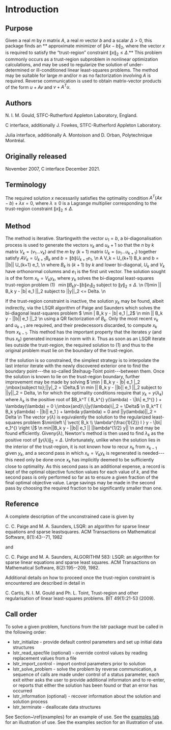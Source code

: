 # Introduction

## Purpose

Given a real $m$ by $n$ matrix $A$, a real
$m$ vector $b$ and a scalar $\Delta>0$, this package finds an
** approximate minimizer of $\| A x - b\|_2$, where the vector
$x$ is required to satisfy the “trust-region”
constraint $\|x\|_2 \leq\Delta$.**
This problem commonly occurs as a trust-region subproblem in nonlinear
optimization calculations, and may be used to regularize the solution
of under-determined or ill-conditioned linear least-squares problems.
The method may be suitable for large $m$ and/or $n$ as no
factorization involving $A$ is required. Reverse communication is used
to obtain matrix-vector products of the form $u + A v$ and
$v + A^T u$.

## Authors

N. I. M. Gould, STFC-Rutherford Appleton Laboratory, England.

C interface, additionally J. Fowkes, STFC-Rutherford Appleton Laboratory.

Julia interface, additionally A. Montoison and D. Orban, Polytechnique Montréal.

## Originally released

November 2007, C interface December 2021.

## Terminology

The required solution $x$ necessarily satisfies the optimality condition
$A^T ( A x - b ) + \lambda x = 0$, where $\lambda \geq 0$
is a Lagrange multiplier corresponding to the trust-region constraint
$\|x\|_2\leq\Delta$.

## Method

The method is iterative. Startingwith the vector $u_1 = b$, a
bi-diagonalisation process is used to generate the vectors $v_k$ and
$u_k+1$ so that the $n$ by $k$ matrix $V_k = ( v_1 \ldots v_k)$
and the $m$ by $(k+1)$ matrix $U_k = ( u_1 \ldots u_{k+1})$
together satisfy
$A V_k = U_{k+1} B_k \;\mbox{and}\; b = \|b\| U_{k+1} e_1,$
\n
 A V_k = U_{k+1} B_k and b = ||b|| U_{k+1} e_1,
\n
where $B_k$ is $(k+1)$ by $k$ and lower bi-diagonal, $U_k$ and
$V_k$ have orthonormal columns and $e_1$ is the first unit vector.
The solution sought is of the form $x_k = V_k y_k$, where $y_k$
solves the bi-diagonal least-squares trust-region problem
$(1) \;\;\; \min \| B_k y - \|b\| e_1 \|_2 \;\mbox{subject to}\; \|y\|_2 \leq \Delta.$
\n
 (1)min || B_k y - \|b\| e_1 ||_2 subject to ||y||_2 <= Delta.
\n

If the trust-region constraint is inactive, the solution $y_k$
may be found, albeit indirectly, via the LSQR algorithm of Paige and Saunders
which solves the bi-diagonal least-squares problem
$ \min \| B_k y - \|b\| e_1 \|_2$
\n
 min || B_k y - ||b|| e_1 ||_2
\n
using a QR factorization of $B_k$. Only the most recent
$v_k$ and $u_{k+1}$
are required, and their predecessors discarded, to compute $x_k$ from
$x_{k-1}$. This method has the important property that the iterates
$y$ (and thus $x_k$) generated increase in norm with $k$. Thus as
soon as an LSQR iterate lies outside the trust-region, the required solution
to (1) and thus to the original problem must lie on the boundary of the
trust-region.

If the solution is so constrained, the simplest strategy is to interpolate
the last interior iterate with the newly discovered exterior one to find the
boundary point---the so-called Steihaug-Toint point---between them.
Once the solution is known to lie on the trust-region boundary,
further improvement may be made by solving
$ \min \| B_k y - \|b\| e_1 \|_2 \;\mbox{subject to}\;|\|y\|_2 = \Delta,$
\n
 min || B_k y - ||b|| e_1 ||_2 subject to ||y||_2 = Delta,
\n
for which the optimality conditions require that $y_k = y(\lambda_k)$
where $\lambda_k$ is the positive root of
$B_k^T ( B_k^{} y(\lambda) - \|b\| e_1^{} ) + \lambday(\lambda) = 0 \;\mbox{and}\;\|y(\lambda)\|_2 = \Delta$
\n
B_k^T ( B_k y(lambda) - ||b|| e_1 ) + lambda y(lambda) = 0
and ||y(lambda)||_2 = Delta
\n
The vector $y(\lambda)$ is equivalently the solution to the
regularized least-squares problem
$\min\left \| \vect{ B_k \\ \lambda^{\frac{1}{2}} I } y - \|b\| e_1^{} \right \|$
\n
min||B_k y - ||b|| e_1 ||
 ||lambda^{1/2} y||
\n
and may be found efficiently. Given$y(\lambda)$, Newton's method
is then used to find $\lambda_k$ as the positive root of
$\|y(\lambda)\|_2 = \Delta$. Unfortunately, unlike when the solution
lies in the interior of the trust-region, it is not known how to recur
$x_k$ from $x_{k-1}$ given $y_k$, and a second pass in which
$x_k = V_k y_k$ is regenerated is needed---this need only be done
once $x_k$ has implicitly deemed to be sufficiently close to optimality.
As this second pass is an additional expense, a record is kept of the
optimal objective function values for each value of $k$, and the second
pass is only performed so far as to ensure a given fraction of the
final optimal objective value. Large savings may be made in the second
pass by choosing the required fraction to be significantly smaller than one.

## Reference

A complete description of the unconstrained case is given by

C. C. Paige and M. A. Saunders,
LSQR: an algorithm for sparse linear equations and sparse leastsquares.
ACM Transactions on Mathematical Software, 8(1):43--71, 1982

and

C. C. Paige and M. A. Saunders,
ALGORITHM 583: LSQR: an algorithm for sparse linear equations and
sparse least squares.
ACM Transactions on Mathematical Software, 8(2):195--209, 1982.

Additional details on how to proceed once the trust-region constraint is
encountered are described in detail in

C. Cartis, N. I. M. Gould and Ph. L. Toint,
Trust-region and other regularisation of linear
least-squares problems.
BIT 49(1):21-53 (2009).

## Call order

To solve a given problem, functions from the lstr package must be called
in the following order:

- lstr\_initialize - provide default control parameters and set up initial data structures
- lstr\_read\_specfile (optional) - override control values by reading replacement values from a file
- lstr\_import\_control - import control parameters prior to
solution
- lstr\_solve_problem - solve the problem by reverse
communication, a sequence of calls are made under control of a status
parameter, each exit either asks the user to provide additional
informaton and to re-enter, or reports that either the solution has
been found or that an error has occurred
- lstr\_information (optional) - recover information about the solution and solution process
- lstr\_terminate - deallocate data structures

See Section~\ref{examples} for an example of use.
See the <a href="examples.html">examples tab</a> for an illustration of use.
See the examples section for an illustration of use.

